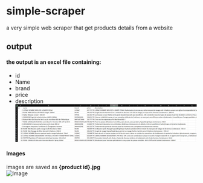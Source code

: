 # simple-scraper  
a very simple web scraper that get products details from a website  
## output  
#### the output is an excel file containing:
- id  
- Name  
- brand  
- price  
- description  
![Image](/screenshots/excel.png)
#### Images
images are saved as **{product id}.jpg**  
![Image](/image_2023-02-01_232544745.png)


